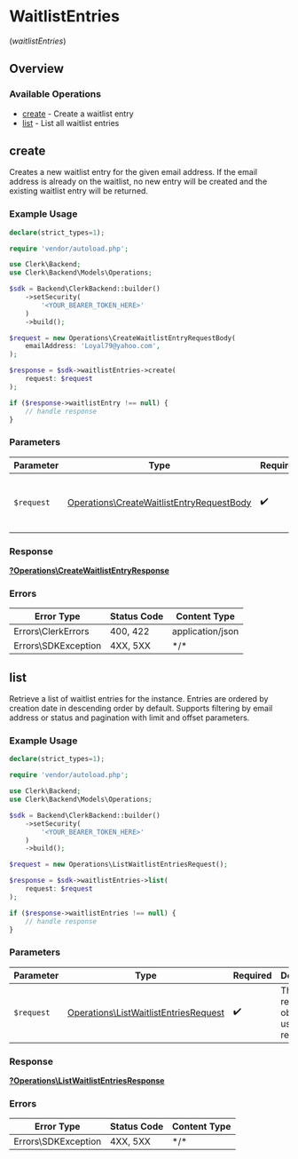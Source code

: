 # WaitlistEntries
(*waitlistEntries*)

## Overview

### Available Operations

* [create](#create) - Create a waitlist entry
* [list](#list) - List all waitlist entries

## create

Creates a new waitlist entry for the given email address.
If the email address is already on the waitlist, no new entry will be created and the existing waitlist entry will be returned.

### Example Usage

```php
declare(strict_types=1);

require 'vendor/autoload.php';

use Clerk\Backend;
use Clerk\Backend\Models\Operations;

$sdk = Backend\ClerkBackend::builder()
    ->setSecurity(
        '<YOUR_BEARER_TOKEN_HERE>'
    )
    ->build();

$request = new Operations\CreateWaitlistEntryRequestBody(
    emailAddress: 'Loyal79@yahoo.com',
);

$response = $sdk->waitlistEntries->create(
    request: $request
);

if ($response->waitlistEntry !== null) {
    // handle response
}
```

### Parameters

| Parameter                                                                                              | Type                                                                                                   | Required                                                                                               | Description                                                                                            |
| ------------------------------------------------------------------------------------------------------ | ------------------------------------------------------------------------------------------------------ | ------------------------------------------------------------------------------------------------------ | ------------------------------------------------------------------------------------------------------ |
| `$request`                                                                                             | [Operations\CreateWaitlistEntryRequestBody](../../Models/Operations/CreateWaitlistEntryRequestBody.md) | :heavy_check_mark:                                                                                     | The request object to use for the request.                                                             |

### Response

**[?Operations\CreateWaitlistEntryResponse](../../Models/Operations/CreateWaitlistEntryResponse.md)**

### Errors

| Error Type          | Status Code         | Content Type        |
| ------------------- | ------------------- | ------------------- |
| Errors\ClerkErrors  | 400, 422            | application/json    |
| Errors\SDKException | 4XX, 5XX            | \*/\*               |

## list

Retrieve a list of waitlist entries for the instance.
Entries are ordered by creation date in descending order by default.
Supports filtering by email address or status and pagination with limit and offset parameters.

### Example Usage

```php
declare(strict_types=1);

require 'vendor/autoload.php';

use Clerk\Backend;
use Clerk\Backend\Models\Operations;

$sdk = Backend\ClerkBackend::builder()
    ->setSecurity(
        '<YOUR_BEARER_TOKEN_HERE>'
    )
    ->build();

$request = new Operations\ListWaitlistEntriesRequest();

$response = $sdk->waitlistEntries->list(
    request: $request
);

if ($response->waitlistEntries !== null) {
    // handle response
}
```

### Parameters

| Parameter                                                                                      | Type                                                                                           | Required                                                                                       | Description                                                                                    |
| ---------------------------------------------------------------------------------------------- | ---------------------------------------------------------------------------------------------- | ---------------------------------------------------------------------------------------------- | ---------------------------------------------------------------------------------------------- |
| `$request`                                                                                     | [Operations\ListWaitlistEntriesRequest](../../Models/Operations/ListWaitlistEntriesRequest.md) | :heavy_check_mark:                                                                             | The request object to use for the request.                                                     |

### Response

**[?Operations\ListWaitlistEntriesResponse](../../Models/Operations/ListWaitlistEntriesResponse.md)**

### Errors

| Error Type          | Status Code         | Content Type        |
| ------------------- | ------------------- | ------------------- |
| Errors\SDKException | 4XX, 5XX            | \*/\*               |